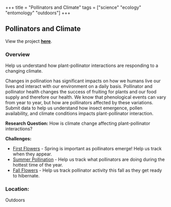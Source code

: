+++
title = "Pollinators and Climate"
tags = ["science" "ecology" "entomology" "outdoors"]
+++

## Pollinators and Climate

View the project [**here**](https://budburst.org/pollinators-and-climate).

### Overview

Help us understand how plant-pollinator interactions are responding to a changing climate.

Changes in pollination has significant impacts on how we humans live our lives and interact with our environment on a daily basis. Pollinator and pollinator health changes the success of fruiting for plants and our food supply and therefore our health. We know that phenological events can vary from year to year, but how are pollinators affected by these variations. Submit data to help us understand how insect emergence, pollen availability, and climate conditions impacts plant-pollinator interaction.

**Research Question:** How is climate change affecting plant-pollinator interactions?

**Challenges:**
- [First Flowers](https://budburst.org/first-flowers) - Spring is important as pollinators emerge! Help us track when they appear.
- [Summer Pollination](https://budburst.org/summer-pollination) - Help us track what pollinators are doing during the hottest time of the year.
- [Fall Flowers](https://budburst.org/fall-flowers) - Help us track pollinator activity this fall as they get ready to hibernate.

### Location:
Outdoors
